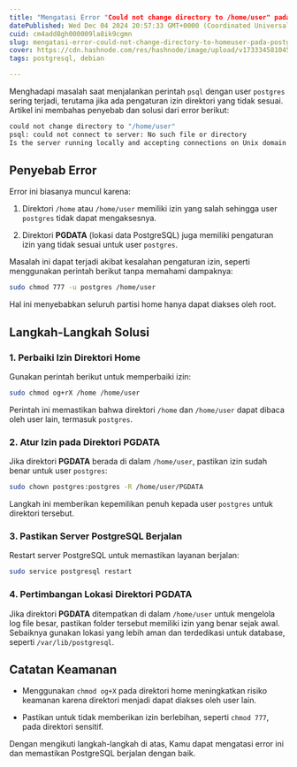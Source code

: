 ```yaml
---
title: "Mengatasi Error "Could not change directory to /home/user" pada PostgreSQL"
datePublished: Wed Dec 04 2024 20:57:33 GMT+0000 (Coordinated Universal Time)
cuid: cm4add8gh000009la8ik9cgmn
slug: mengatasi-error-could-not-change-directory-to-homeuser-pada-postgresql
cover: https://cdn.hashnode.com/res/hashnode/image/upload/v1733345810458/46e3b2a4-4902-41b4-82cc-a664b6e9f43a.webp
tags: postgresql, debian

---
```


Menghadapi masalah saat menjalankan perintah `psql` dengan user `postgres` sering terjadi, terutama jika ada pengaturan izin direktori yang tidak sesuai. Artikel ini membahas penyebab dan solusi dari error berikut:

```bash
could not change directory to "/home/user"  
psql: could not connect to server: No such file or directory  
Is the server running locally and accepting connections on Unix domain socket "/var/run/postgresql/.s.PGSQL.5432"?
```

## Penyebab Error

Error ini biasanya muncul karena:

1. Direktori `/home` atau `/home/user` memiliki izin yang salah sehingga user `postgres` tidak dapat mengaksesnya.
    
2. Direktori **PGDATA** (lokasi data PostgreSQL) juga memiliki pengaturan izin yang tidak sesuai untuk user `postgres`.
    

Masalah ini dapat terjadi akibat kesalahan pengaturan izin, seperti menggunakan perintah berikut tanpa memahami dampaknya:

```bash
sudo chmod 777 -u postgres /home/user
```

Hal ini menyebabkan seluruh partisi home hanya dapat diakses oleh root.

## Langkah-Langkah Solusi

### 1\. Perbaiki Izin Direktori Home

Gunakan perintah berikut untuk memperbaiki izin:

```bash
sudo chmod og+rX /home /home/user
```

Perintah ini memastikan bahwa direktori `/home` dan `/home/user` dapat dibaca oleh user lain, termasuk `postgres`.

### 2\. Atur Izin pada Direktori PGDATA

Jika direktori **PGDATA** berada di dalam `/home/user`, pastikan izin sudah benar untuk user `postgres`:

```bash
sudo chown postgres:postgres -R /home/user/PGDATA
```

Langkah ini memberikan kepemilikan penuh kepada user `postgres` untuk direktori tersebut.

### 3\. Pastikan Server PostgreSQL Berjalan

Restart server PostgreSQL untuk memastikan layanan berjalan:

```bash
sudo service postgresql restart
```

### 4\. Pertimbangan Lokasi Direktori PGDATA

Jika direktori **PGDATA** ditempatkan di dalam `/home/user` untuk mengelola log file besar, pastikan folder tersebut memiliki izin yang benar sejak awal. Sebaiknya gunakan lokasi yang lebih aman dan terdedikasi untuk database, seperti `/var/lib/postgresql`.

## Catatan Keamanan

* Menggunakan `chmod og+X` pada direktori home meningkatkan risiko keamanan karena direktori menjadi dapat diakses oleh user lain.
    
* Pastikan untuk tidak memberikan izin berlebihan, seperti `chmod 777`, pada direktori sensitif.
    

Dengan mengikuti langkah-langkah di atas, Kamu dapat mengatasi error ini dan memastikan PostgreSQL berjalan dengan baik.